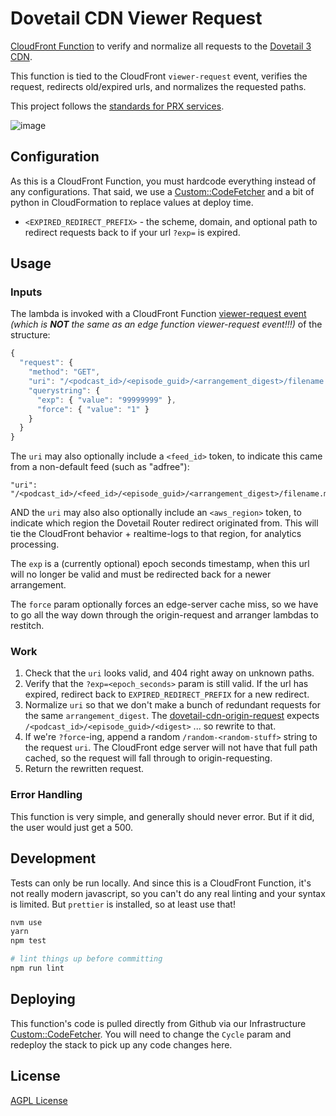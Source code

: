 # Dovetail CDN Viewer Request

[CloudFront Function](https://docs.aws.amazon.com/AmazonCloudFront/latest/DeveloperGuide/cloudfront-functions.html)
to verify and normalize all requests to the [Dovetail 3 CDN](https://github.com/PRX/Infrastructure/blob/master/cdn/dovetail3-cdn.yml).

This function is tied to the CloudFront `viewer-request` event, verifies the
request, redirects old/expired urls, and normalizes the requested paths.

This project follows the [standards for PRX services](https://github.com/PRX/docs.prx.org/blob/master/team/Project-Standards.md#services).

![image](https://user-images.githubusercontent.com/1410587/121265887-cb73eb80-c876-11eb-8cd8-7292da09208c.png)

## Configuration

As this is a CloudFront Function, you must hardcode everything instead of any
configurations. That said, we use a [Custom::CodeFetcher](https://github.com/PRX/Infrastructure/blob/master/cdn/dovetail3-cdn.yml) and a bit of python in CloudFormation to replace values at deploy time.

- `<EXPIRED_REDIRECT_PREFIX>` - the scheme, domain, and optional path to
  redirect requests back to if your url `?exp=` is expired.

## Usage

### Inputs

The lambda is invoked with a CloudFront Function [viewer-request event](https://docs.aws.amazon.com/AmazonCloudFront/latest/DeveloperGuide/functions-event-structure.html#functions-event-structure-request)
_(which is **NOT** the same as an edge function viewer-request event!!!)_ of the
structure:

```js
{
  "request": {
    "method": "GET",
    "uri": "/<podcast_id>/<episode_guid>/<arrangement_digest>/filename.mp3",
    "querystring": {
      "exp": { "value": "99999999" },
      "force": { "value": "1" }
    }
  }
}
```

The `uri` may also optionally include a `<feed_id>` token, to indicate this came
from a non-default feed (such as "adfree"):

```
"uri": "/<podcast_id>/<feed_id>/<episode_guid>/<arrangement_digest>/filename.mp3"
```

AND the `uri` may also also optionally include an `<aws_region>` token, to indicate
which region the Dovetail Router redirect originated from. This will tie the
CloudFront behavior + realtime-logs to that region, for analytics processing.

The `exp` is a (currently optional) epoch seconds timestamp, when this url will
no longer be valid and must be redirected back for a newer arrangement.

The `force` param optionally forces an edge-server cache miss, so we have to go
all the way down through the origin-request and arranger lambdas to restitch.

### Work

1. Check that the `uri` looks valid, and 404 right away on unknown paths.
2. Verify that the `?exp=<epoch_seconds>` param is still valid. If the url has
   expired, redirect back to `EXPIRED_REDIRECT_PREFIX` for a new redirect.
3. Normalize `uri` so that we don't make a bunch of redundant requests for the
   same `arrangement_digest`. The [dovetail-cdn-origin-request](https://github.com/PRX/dovetail-cdn-origin-request)
   expects `/<podcast_id>/<episode_guid>/<digest>` ... so rewrite to that.
4. If we're `?force`-ing, append a random `/random-<random-stuff>` string to
   the request `uri`. The CloudFront edge server will not have that full path
   cached, so the request will fall through to origin-requesting.
5. Return the rewritten request.

### Error Handling

This function is very simple, and generally should never error. But if it did,
the user would just get a 500.

## Development

Tests can only be run locally. And since this is a CloudFront Function, it's not
really modern javascript, so you can't do any real linting and your syntax is
limited. But `prettier` is installed, so at least use that!

```sh
nvm use
yarn
npm test

# lint things up before committing
npm run lint
```

## Deploying

This function's code is pulled directly from Github via our Infrastructure
[Custom::CodeFetcher](https://github.com/PRX/Infrastructure/blob/master/cdn/dovetail3-cdn.yml).
You will need to change the `Cycle` param and redeploy the stack to pick up any
code changes here.

## License

[AGPL License](https://www.gnu.org/licenses/agpl-3.0.html)
